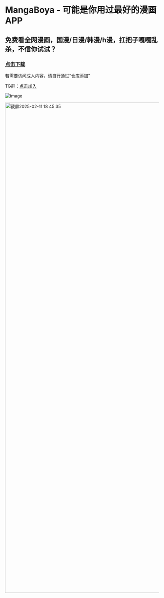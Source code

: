 # MangaBoya - 可能是你用过最好的漫画APP
## 免费看全网漫画，国漫/日漫/韩漫/h漫，扛把子嘎嘎乱杀，不信你试试？

### [点击下载](https://github.com/MangaBoya/mangaboya.github.io/releases)  

若需要访问成人内容，请自行通过“仓库添加”

TG群：[点击加入](https://t.me/mangaboya)

![image](https://github.com/user-attachments/assets/a9077cd2-e59a-425b-9bc6-27eb4fcbdf05)


<img width="1608" alt="截屏2025-02-11 18 45 35" src="https://github.com/user-attachments/assets/5ca27a7b-7290-4d6d-aa8e-35f0a51b5af6" />
